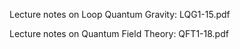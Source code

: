 
Lecture notes on Loop Quantum Gravity: LQG1-15.pdf

Lecture notes on Quantum Field Theory: QFT1-18.pdf
